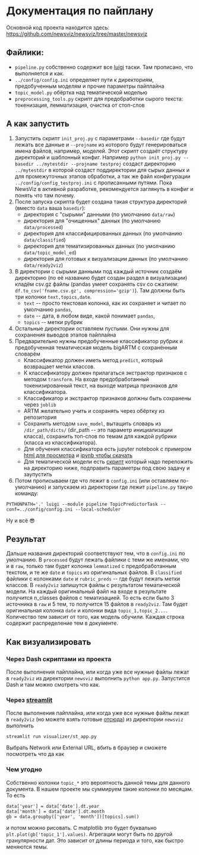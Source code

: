 # Документация по пайплану
Основной код проекта находится здесь:
https://github.com/newsviz/newsviz/tree/master/newsviz
## Файлики:  
- `pipeline.py` собственно содержит все [luigi](https://github.com/spotify/luigi) таски. Там прописано, что выполняется и как.
- `../config/config.ini` определяет пути к директориям, предобученным моделям и прочие параметры пайплайна
- `topic_model.py` обёртка над тематической моделью
- `preprocessing_tools.py` скрипт для предобработки сырого текста: токенизация, лемматизация, очистка от стоп-слов

## А как запустить
1. Запустить скрипт `init_proj.py` с параметрами `--basedir` где будут лежать все данные и `--projname` из которого будут генерироваться имена файлов, например, моделей. Этот скрипт создаёт структуру директорий и шаблонный конфиг. Например `python init_proj.py --basedir ../mytestdir --projname testproj` создаст директорию `../mytestdir` в которой создаст поддиректории для сырых данных и для промежуточных этапов обработки, а так же файл конфигурации `../config/config_testproj.ini` с прописанными путями. Пока NewsViz в активной разработке, рекомендуется заглянуть в конфиг и понять что там почему.  
2. После запуска скрипта будет создана такая структура директорий (вместо `data` ваша `basedir`):
    - директория с "сырыми" данными (по умолчанию `data/raw`)
    - директория для "очищенных" данных (по умолчанию `data/processed`)
    - директория для классифицированных данных (по умолчанию `data/classified`)
    - директория для тематизированных данных (по умолчанию `data/topic_model_ed`)
    - директория для готовых к визуализации данных (по умолчанию `data/ready2viz`)
3. В директории с сырыми данными под каждый источник создаём директорию (по её названию будет создан раздел в визуализации) кладём csv.gz файлы (pandas умеет сохранять csv со сжатием: `df.to_csv('fname.csv.gz', compression='gzip')`). Там должны быть три колонки `text,topics,date`.
    - `text` -- просто текстовая колонка, как их сохраняет и читает по умолчанию `pandas`,
    - `date` -- дата, в любом виде, какой понимает `pandas`,
    - `topics` -- метки рубрик
4. Остальные директории оставляем пустыми. Они нужны для сохранения выводов этапов пайплайна
5. Предварительно нужны предобученные классификатор рубрик и предобученная тематическая модель bigARTM с сохранённым словарём  
    - Классификатор должен иметь метод `predict`, который возвращает метки классов.
    - К классификатору должен прилагаться экстрактор признаков с методом `transform`. На входе предобработанный токенизированный текст, на выходе матрица признаков для классификатора.
    - Классификатор и экстрактор признаков должны быть сохранены через `joblib`
    - ARTM желательно учить и сохранять через обёртку из репозитория
    - Сохранить методом `save_model`, вытащить словарь из `/dir_path/dicts/` (dir_path -- это параметр инициализации класса), сохранить топ-слов по темам для каждой рубрики (класса из классификатора).
    - Для обучения классификатора есть jupyter notebook с примером [html для просмотра](https://newsviz.github.io/pages/make_news_viz_classifier.html) и [ipynb чтобы скачать](https://github.com/newsviz/newsviz.github.io/blob/master/notebooks/make_news_viz_classifier.ipynb)
    - Для тематической модели есть [скрипт](https://github.com/newsviz/newsviz/blob/master/templates/make_tm.py) который надо переложить на директорию ниже, подправить параметры под свою задачу и заупустить
6. Потом прописываем где что лежит в `config.ini` (или оставляем по-умолчанию) и запускаем из директории где лежит `pipeline.py` такую команду:
```
PYTHONPATH='.' luigi --module pipeline TopicPredictorTask --conf=../config/config.ini --local-scheduler
```
Ну и всё 😎

## Результат
Дальше названия директорий соответствуют тем, что в `config.ini` по умолчанию.
В `processed` будут лежать файлики с теми же именами, что и в `raw`, только там будет колонка `lemmatized` с предобработанным текстом, и те же `date` и `topics` из оригинальных файлов. В `classified` файлики с колонками `date` и `rubric_preds` -- где будут лежать метки классов. В `ready2viz` запишутся файлы с результатом тематической модели. На каждый оригинальный файл на входе в результате получится n_classes файлов с тематизацией. То есть если было 3 источника в `raw` и 5 тем, то получится 15 файлов в `ready2viz`. Там будет оригинальная колонка `date` и колонки вида `topic_1,topic_2...`. Количество тем зависит от того, как модель обучили. Каждая строка содержит распределение тем в документе.

## Как визуализировать
### Через Dash скриптами из проекта
После выполнения пайплайна, или когда уже все нужные файлы лежат в `ready2viz` из директории `newsviz` выполнить `python app.py`. Запустится Dash и там можно смотреть что как.

### Через [streamlit](https://github.com/streamlit/streamlit)
После выполнения пайплайна, или когда уже все нужные файлы лежат в `ready2viz` (но можете взять готовые [отсюда](https://drive.google.com/drive/folders/18FAmcf87qbfcRWKiB-KUr38c0p7-ZybP)) из директории `newsviz` выполнить
```
streamlit run visualizer/st_app.py
```
Выбрать Network или External URL, вбить в браузер и сможете посмотреть что да как

### Чем угодно
Собственно колонки `topic_*` это вероятность данной темы для данного документа. В нашем проекте мы суммируем такие колонки по месяцам. То есть
```
data['year'] = data['date'].dt.year
data['month'] = data['date'].dt.month
gb = data.groupby(['year', 'month'])[topics].sum()
```
и потом можно рисовать. С matplotlib это будет буквально `plt.plot(gb['topic_1'].values)`. Агрегации могут быть по другой гранулярности дат. Это зависит от длины периода и того, как быстро меняются темы.
